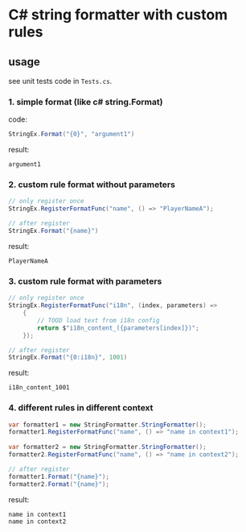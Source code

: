 # C# string formatter with custom rules

## usage

see unit tests code in `Tests.cs`.

### 1. simple format (like c# string.Format)

code:
```c#
StringEx.Format("{0}", "argument1")
```

result:
```text
argument1
```

### 2. custom rule format without parameters

```c#
// only register once
StringEx.RegisterFormatFunc("name", () => "PlayerNameA");

// after register
StringEx.Format("{name}")
```

result:
```text
PlayerNameA
```

### 3. custom rule format with parameters

```c#
// only register once
StringEx.RegisterFormatFunc("i18n", (index, parameters) => 
    {
        // TOOD load text from i18n config
        return $"i18n_content_({parameters[index]})";
    });

// after register
StringEx.Format("{0:i18n}", 1001)
```

result:
```text
i18n_content_1001
```

### 4. different rules in different context

```c#
var formatter1 = new StringFormatter.StringFormatter();
formatter1.RegisterFormatFunc("name", () => "name in context1");
            
var formatter2 = new StringFormatter.StringFormatter();
formatter2.RegisterFormatFunc("name", () => "name in context2");

// after register
formatter1.Format("{name}");
formatter2.Format("{name}");
```

result:
```text
name in context1
name in context2
```

